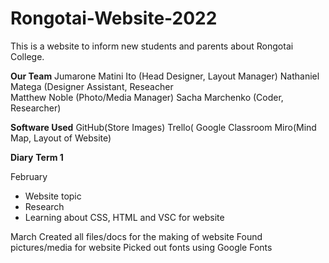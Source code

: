 # Rongotai-Website-2022

This is a website to inform new students and parents about Rongotai College. 

**Our Team**
Jumarone Matini Ito (Head Designer, Layout Manager)
Nathaniel Matega (Designer Assistant, Reseacher  
Matthew Noble (Photo/Media Manager)
Sacha Marchenko (Coder, Researcher)

**Software Used**
GitHub(Store Images)
Trello(
Google Classroom
Miro(Mind Map, Layout of Website)

**Diary**
**Term 1**

February
- Website topic
- Research  
- Learning about CSS, HTML and VSC for website

March
Created all files/docs for the making of website
Found pictures/media for website
Picked out fonts using Google Fonts

